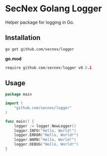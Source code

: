 # SecNex Golang Logger

Helper package for logging in Go.

## Installation

```bash
go get github.com/secnex/logger
```

**go.mod**

```go
require github.com/secnex/logger v0.0.1
```

## Usage

```go
package main

import (
	"github.com/secnex/logger"
)

func main() {
	logger := logger.NewLogger()
	logger.INFO("Hello, World!")
	logger.ERROR("Hello, World!")
	logger.WARN("Hello, World!")
	logger.DEBUG("Hello, World!")
}
```
